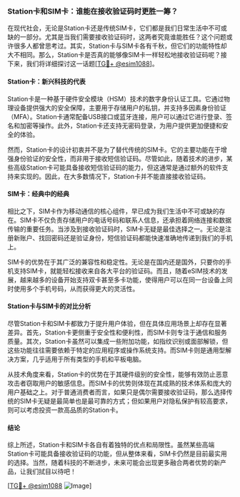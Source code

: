 ### Station卡和SIM卡：谁能在接收验证码时更胜一筹？

在现代社会，无论是Station卡还是传统SIM卡，它们都是我们日常生活中不可或缺的一部分。尤其是当我们需要接收验证码时，这两者究竟谁能胜任？这个问题或许很多人都曾思考过。其实，Station卡与SIM卡各有千秋，但它们的功能特性却大不相同。那么，Station卡是否真的能够像SIM卡一样轻松地接收验证码呢？接下来，我们将详细探讨这一话题[[TG💪+ @esim1088](https://t.me/s/esim1088)]。

#### Station卡：新兴科技的代表

Station卡是一种基于硬件安全模块（HSM）技术的数字身份认证工具。它通过物理设备提供强大的安全保障，主要用于存储用户的私钥，并支持多因素身份验证（MFA）。Station卡通常配备USB接口或蓝牙连接，用户可以通过它进行登录、签名和加密等操作。此外，Station卡还支持无密码登录，为用户提供更加便捷和安全的体验。

然而，Station卡的设计初衷并不是为了替代传统的SIM卡。它的主要功能在于增强身份验证的安全性，而非用于接收短信验证码。尽管如此，随着技术的进步，某些高级Station卡可能具备接收短信验证码的能力，但这通常是通过额外的软件支持来实现的。因此，在大多数情况下，Station卡并不能直接接收验证码。

#### SIM卡：经典中的经典

相比之下，SIM卡作为移动通信的核心组件，早已成为我们生活中不可或缺的存在。SIM卡不仅负责存储用户的电话号码和联系人信息，还承担着网络连接和数据传输的重要任务。当涉及到接收验证码时，SIM卡无疑是最佳选择之一。无论是注册新账户、找回密码还是验证身份，短信验证码都能快速准确地传递到我们的手机上。

SIM卡的优势在于其广泛的兼容性和稳定性。无论是在国内还是国外，只要你的手机支持SIM卡，就能轻松接收来自各大平台的验证码。而且，随着eSIM技术的发展，越来越多的设备开始支持双卡甚至多卡功能，使得用户可以在同一台设备上同时使用多个手机号码，从而获得更大的灵活性。

#### Station卡与SIM卡的对比分析

尽管Station卡和SIM卡都致力于提升用户体验，但在具体应用场景上却存在显著差异。首先，Station卡更侧重于安全性和便利性，而SIM卡则专注于通信和服务质量。其次，Station卡虽然可以集成一些附加功能，如指纹识别或面部解锁，但这些功能往往需要依赖于特定的应用程序或操作系统支持。而SIM卡则是通用型解决方案，几乎适用于所有类型的手机和平板电脑。

从技术角度来看，Station卡的优势在于其硬件级别的安全性，能够有效防止恶意攻击者窃取用户的敏感信息。而SIM卡的优势则体现在其成熟的技术体系和庞大的用户基础之上。对于普通消费者而言，如果只是偶尔需要接收验证码，那么选择传统的SIM卡无疑是最简单也是最可靠的方式；但如果用户对隐私保护有较高要求，则可以考虑投资一款高品质的Station卡。

#### 结论

综上所述，Station卡和SIM卡各自有着独特的优点和局限性。虽然某些高端Station卡可能具备接收验证码的功能，但从整体来看，SIM卡仍然是目前最实用的选择。当然，随着科技的不断进步，未来可能会出现更多融合两者优势的新产品，让我们拭目以待吧！

[[TG💪+ @esim1088](https://t.me/s/esim1088) ![Image](https://i.postimg.cc/4NQfJmqS/Snipaste-2025-05-13-00-14-12.png)]